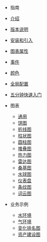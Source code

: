 <!--
 * @Author: Caijw
 * @Date: 2020-01-19 17:18:27
 * @LastEditors: Caijw
 * @LastEditTime: 2020-04-14 17:20:33
 * @Description: 
 -->
<!--
 * @Author: Caijw
 * @Date: 2020-01-19 17:18:27
 * @LastEditors  : Caijw
 * @LastEditTime : 2020-01-21 16:47:07
 * @Description: 
 -->
- 指南
 - [介绍](/intro)
 - [版本说明](/update)
 - [安装和引入](install)
 - [图表属性](/start)
 - [事件](/event)
 - [颜色](/color)
 - [全局配置](/globalConfig)
 - [五分钟快速入门](/quickStart)

- 图表
  - [通用](common)
  - [饼图](/pie)
  - [折线图](/line)
  - [柱状图](/bar)
  - [圆柱图](/cylinderBar)
  - [堆叠图](/stackBar)
  - [热力图](/heatmap)
  - [雷达图](/radar)
  - [桑基图](/Sankey)
  - [水球图](/liquidFill)
  - [仪表盘](/guage)
  - [条纹图](/stripeBar)
  - [词云图](/wordcloud)
  
  
- 业务示例
  - [水环境](/water)
  - [气环境](/air)
  - [变化排名图](/varietyBar)
  - [资产建设图](/assetsBar)
